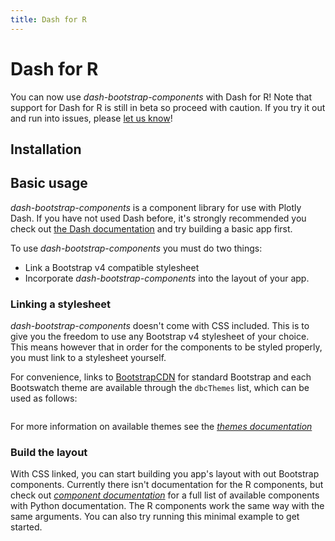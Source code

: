 ```yaml
---
title: Dash for R
---
```


# Dash for R

You can now use _dash-bootstrap-components_ with Dash for R! Note that support for Dash for R is still in beta so proceed with caution. If you try it out and run into issues, please [let us know](https://github.com/facultyai/dash-bootstrap-components/issues/new?template=bug.md)!

## Installation



## Basic usage

_dash-bootstrap-components_ is a component library for use with Plotly Dash. If you have not used Dash before, it's strongly recommended you check out [the Dash documentation][dash-docs] and try building a basic app first.

To use _dash-bootstrap-components_ you must do two things:

- Link a Bootstrap v4 compatible stylesheet
- Incorporate _dash-bootstrap-components_ into the layout of your app.

### Linking a stylesheet

_dash-bootstrap-components_ doesn't come with CSS included. This is to give you the freedom to use any Bootstrap v4 stylesheet of your choice. This means however that in order for the components to be styled properly, you must link to a stylesheet yourself.

For convenience, links to [BootstrapCDN][bootstrapcdn] for standard Bootstrap and each Bootswatch theme are available through the `dbcThemes` list, which can be used as follows:

```r
```

For more information on available themes see the [_themes documentation_][docs-themes]

### Build the layout

With CSS linked, you can start building you app's layout with out Bootstrap components. Currently there isn't documentation for the R components, but check out [_component documentation_][docs-components] for a full list of available components with Python documentation. The R components work the same way with the same arguments. You can also try running this minimal example to get started.

```r

```

[dash-docs]: https://dashr.plotly.com/
[docs-themes]: /docs/themes
[docs-components]: /docs/components
[bootstrapcdn]: https://www.bootstrapcdn.com/
